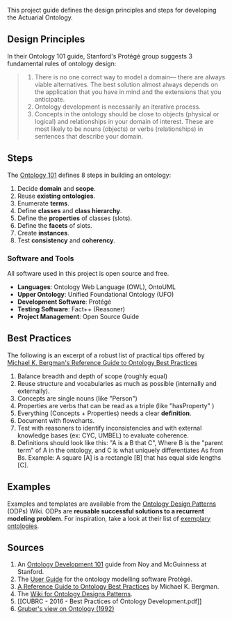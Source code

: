 This project guide defines the design principles and steps for developing the Actuarial Ontology.


## Design Principles

In their Ontology 101 guide, Stanford's Protégé group suggests 3 fundamental rules of ontology design:

> 1) There is no one correct way to model a domain— there are always viable alternatives. The best solution almost always depends on the application that you have in mind and the extensions that you anticipate. 
> 2) Ontology development is necessarily an iterative process. 
> 3) Concepts in the ontology should be close to objects (physical or logical) and relationships in your domain of interest. These are most likely to be nouns (objects) or verbs (relationships) in sentences that describe your domain.


## Steps
The [Ontology 101](https://protege.stanford.edu/publications/ontology_development/ontology101.pdf) defines 8 steps in building an ontology:
1. Decide **domain** and **scope**.
2. Reuse **existing ontologies**.
3. Enumerate **terms**.
4. Define **classes** and **class hierarchy**.
5. Define the **properties** of classes (slots).
6. Define the **facets** of slots.
7. Create **instances**.
8. Test **consistency** and **coherency**.


### Software and Tools
All software used in this project is open source and free.
- **Languages**: Ontology Web Language (OWL), OntoUML
- **Upper Ontology**: Unified Foundational Ontology (UFO)
- **Development Software**: Protégé
- **Testing Software**: Fact++ (Reasoner)
- **Project Management**: Open Source Guide


## Best Practices
The following is an excerpt of a robust list of practical tips offered by [Michael K. Bergman's Reference Guide to Ontology Best Practices](https://www.mkbergman.com/911/a-reference-guide-to-ontology-best-practices/)

1. Balance breadth and depth of scope (roughly equal)
2. Reuse structure and vocabularies as much as possible (internally and externally).
3. Concepts are single nouns (like "Person")
4. Properties are verbs that can be read as a triple (like "hasProperty" )
5. Everything (Concepts + Properties) needs a clear **definition**.
6. Document with flowcharts.
7. Test with reasoners to identify inconsistencies and with external knowledge bases (ex: CYC, UMBEL) to evaluate coherence.
8. Definitions should look like this: "A is a B that C", Where B is the "parent term" of A in the ontology, and C is what uniquely differentiates As from Bs.
   Example: A square [A] is a rectangle  [B] that has equal side lengths [C].


## Examples
Examples and templates are available from the [Ontology Design Patterns](http://ontologydesignpatterns.org/wiki/Main_Page.) (ODPs) Wiki. ODPs are **reusable successful solutions to a recurrent modeling problem**.  For inspiration, take a look at their list of [exemplary ontologies](http://ontologydesignpatterns.org/wiki/Ontology:Main).


## Sources
1. An [Ontology Development 101](https://protege.stanford.edu/publications/ontology_development/ontology101.pdf) guide from Noy and McGuinness at Stanford.
2. The [User Guide](https://protegewiki.stanford.edu/wiki/Pr4_UG_mi_Outline) for the ontology modelling software Protégé.
3. [A Reference Guide to Ontology Best Practices](https://www.mkbergman.com/911/a-reference-guide-to-ontology-best-practices/) by Michael K. Bergman.
4. The [Wiki for Ontology Designs Patterns](http://ontologydesignpatterns.org/wiki/Main_Page.).
5. [[CUBRC - 2016 - Best Practices of Ontology Development.pdf]]
6. [Gruber's view on Ontology (1992)](http://www-ksl.stanford.edu/kst/what-is-an-ontology.html) 
